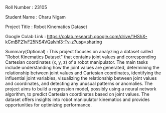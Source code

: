 Roll Number       :   23105

Student Name      :   Charu Nigam

Project Title     :   Robot Kinematics Dataset

Google Colab Link :   https://colab.research.google.com/drive/1HShX-kCmBP21vF25NS4VQalvhl3-Tv-z?usp=sharing

Summary(Optional) :   This project focuses on analyzing a dataset called "Robot Kinematics Dataset" that contains joint values and corresponding Cartesian coordinates (x, y, z) of a robot manipulator. The main tasks include understanding how the joint values are generated, determining the relationship between joint values and Cartesian coordinates, identifying the influential joint variables, visualizing the relationship between joint values and coordinates, and detecting any unusual patterns or anomalies. The project aims to build a regression model, possibly using a neural network algorithm, to predict Cartesian coordinates based on joint values. The dataset offers insights into robot manipulator kinematics and provides opportunities for optimizing performance.
